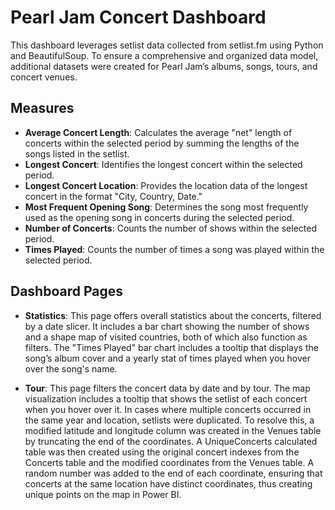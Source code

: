 # Pearl Jam Concert Dashboard

This dashboard leverages setlist data collected from setlist.fm using Python and BeautifulSoup. To ensure a comprehensive and organized data model, additional datasets were created for Pearl Jam’s albums, songs, tours, and concert venues.

## Measures

- **Average Concert Length**: Calculates the average "net" length of concerts within the selected period by summing the lengths of the songs listed in the setlist.
- **Longest Concert**: Identifies the longest concert within the selected period.
- **Longest Concert Location**: Provides the location data of the longest concert in the format "City, Country, Date."
- **Most Frequent Opening Song**: Determines the song most frequently used as the opening song in concerts during the selected period.
- **Number of Concerts**: Counts the number of shows within the selected period.
- **Times Played**: Counts the number of times a song was played within the selected period.

## Dashboard Pages

- **Statistics**: This page offers overall statistics about the concerts, filtered by a date slicer. It includes a bar chart showing the number of shows and a shape map of visited countries, both of which also function as filters. The "Times Played" bar chart includes a tooltip that displays the song’s album cover and a yearly stat of times played when you hover over the song's name.

- **Tour**: This page filters the concert data by date and by tour. The map visualization includes a tooltip that shows the setlist of each concert when you hover over it. In cases where multiple concerts occurred in the same year and location, setlists were duplicated. To resolve this, a modified latitude and longitude column was created in the Venues table by truncating the end of the coordinates. A UniqueConcerts calculated table was then created using the original concert indexes from the Concerts table and the modified coordinates from the Venues table. A random number was added to the end of each coordinate, ensuring that concerts at the same location have distinct coordinates, thus creating unique points on the map in Power BI.

